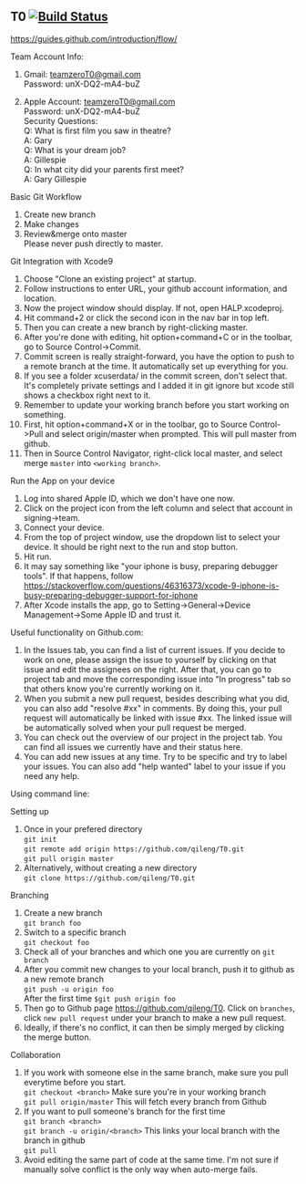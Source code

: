 T0      [![Build Status](https://travis-ci.com/qileng/T0.svg?token=ypuBSpQZC6z2zbmmvSfV&branch=TESTING)](https://travis-ci.com/qileng/T0)
------------------------------------------------
https://guides.github.com/introduction/flow/<br/>

Team Account Info:
1. Gmail: teamzeroT0@gmail.com </br>
Password: unX-DQ2-mA4-buZ

2. Apple Account: teamzeroT0@gmail.com </br>
Password: unX-DQ2-mA4-buZ </br>
Security Questions: </br>
Q: What is first film you saw in theatre? </br>
A: Gary </br>
Q: What is your dream job? </br>
A: Gillespie </br>
Q: In what city did your parents first meet? </br>
A: Gary Gillespie </br>


Basic Git Workflow <br/>
1. Create new branch </br>
2. Make changes</br>
3. Review&merge onto master</br>
	Please never push directly to master.
	
Git Integration with Xcode9 <br/>
1. Choose "Clone an existing project" at startup.<br/>
2. Follow instructions to enter URL, your github account information, and location. <br/>
3. Now the project window should display. If not, open HALP.xcodeproj. <br/> 
4. Hit command+2 or click the second icon in the nav bar in top left.<br/>
5. Then you can create a new branch by right-clicking master. <br/>
6. After you're done with editing, hit option+command+C or in the toolbar, go to Source Control->Commit. <br/>
7. Commit screen is really straight-forward, you have the option to push to a remote branch at the time. It automatically set up everything for you. <br/>
8. If you see a folder xcuserdata/ in the commit screen, don't select that. It's completely private settings and I added it in git ignore but xcode still shows a checkbox right next to it.
9. Remember to update your working branch before you start working on something. <br/>
10. First, hit option+command+X or in the toolbar, go to Source Control->Pull and select origin/master when prompted. This will pull master from github.
11. Then in Source Control Navigator, right-click local master, and select merge `master` into `<working branch>`.

Run the App on your device <br/>
1. Log into shared Apple ID, which we don't have one now.
2. Click on the project icon from the left column and select that account in signing->team. 
3. Connect your device.
4. From the top of project window, use the dropdown list to select your device. It should be right next to the run and stop button.
5. Hit run.
6. It may say something like "your iphone is busy, preparing debugger tools". If that happens, follow https://stackoverflow.com/questions/46316373/xcode-9-iphone-is-busy-preparing-debugger-support-for-iphone
7. After Xcode installs the app, go to Setting->General->Device Management->Some Apple ID and trust it.

Useful functionality on Github.com:
1. In the Issues tab, you can find a list of current issues. If you decide to work on one, please assign the issue to yourself by clicking on that issue and edit the assignees on the right. After that, you can go to project tab and move the corresponding issue into "In progress" tab so that others know you're currently working on it.
2. When you submit a new pull request, besides describing what you did, you can also add "resolve #xx" in comments. By doing this, your pull request will automatically be linked with issue #xx. The linked issue will be automatically solved when your pull request be merged.
3. You can check out the overview of our project in the project tab. You can find all issues we currently have and their status here. 
4. You can add new issues at any time. Try to be specific and try to label your issues. You can also add "help wanted" label to your issue if you need any help.





Using command line: <br/>

Setting up <br/>
1. Once in your prefered directory </br>
	`git init`</br>
	`git remote add origin https://github.com/qileng/T0.git `</br>
	`git pull origin master`</br>
2. Alternatively, without creating a new directory </br>
	`git clone https://github.com/qileng/T0.git`</br>


Branching <br/>
1. Create a new branch</br>
	`git branch foo`</br>
2. Switch to a specific branch</br>
	`git checkout foo`</br>
3. Check all of your branches and which one you are currently on
	`git branch`</br>
4. After you commit new changes to your local branch, push it to github as a
	new remote branch</br>
	`git push -u origin foo`</br>
		After the first time `$git push origin foo`</br>
5. Then go to Github page https://github.com/qileng/T0. Click on `branches`, click `new pull request` under your branch to make a new 
	pull request.</br>
6. Ideally, if there's no conflict, it can then be simply merged by clicking
	the merge button.

Collaboration <br/>
1. If you work with someone else in the same branch, make sure you pull everytime before you start. <br/>
	`git checkout <branch>` Make sure you're in your working branch </br>
	`git pull origin/master` This will fetch every branch from Github </br>
2. If you want to pull someone's branch for the first time <br/>
	`git branch <branch>` </br>
	`git branch -u origin/<branch>` This links your local branch with the branch in github</br>
	`git pull`</br>
3. Avoid editing the same part of code at the same time. I'm not sure if manually solve conflict is the only way when auto-merge fails. <br/>

	

